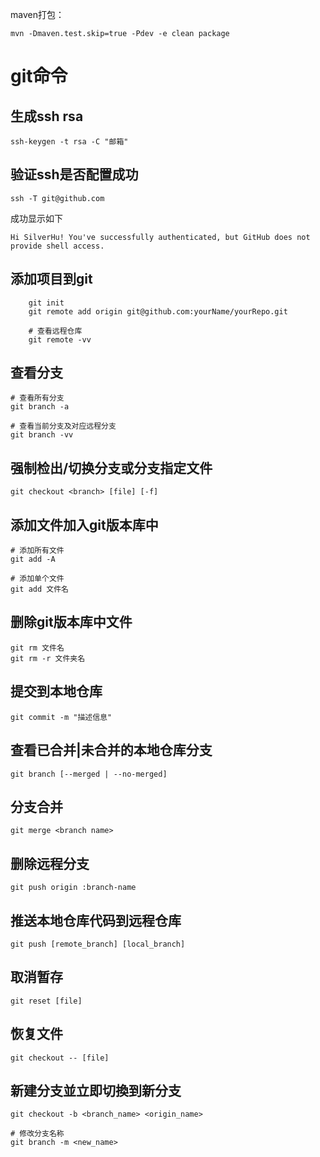 maven打包：

```
mvn -Dmaven.test.skip=true -Pdev -e clean package
```

# git命令

## 生成ssh rsa

```
ssh-keygen -t rsa -C "邮箱"
```


## 验证ssh是否配置成功

```
ssh -T git@github.com
```

成功显示如下

```
Hi SilverHu! You've successfully authenticated, but GitHub does not provide shell access.
```

## 添加项目到git

```
	git init
	git remote add origin git@github.com:yourName/yourRepo.git

	# 查看远程仓库
	git remote -vv
```

## 查看分支

```
# 查看所有分支
git branch -a

# 查看当前分支及对应远程分支
git branch -vv
```

## 强制检出/切换分支或分支指定文件

```
git checkout <branch> [file] [-f]
```

## 添加文件加入git版本库中

```
# 添加所有文件
git add -A

# 添加单个文件
git add 文件名
```

## 删除git版本库中文件

```
git rm 文件名
git rm -r 文件夹名
```

## 提交到本地仓库

```
git commit -m "描述信息"
```

## 查看已合并|未合并的本地仓库分支

```
git branch [--merged | --no-merged]
```

## 分支合并

```
git merge <branch name>
```

## 删除远程分支

```
git push origin :branch-name
```

## 推送本地仓库代码到远程仓库

```
git push [remote_branch] [local_branch]
```

## 取消暂存

```
git reset [file]
```

## 恢复文件

```
git checkout -- [file]
```

## 新建分支並立即切換到新分支

```
git checkout -b <branch_name> <origin_name>

# 修改分支名称
git branch -m <new_name> 
```

	
